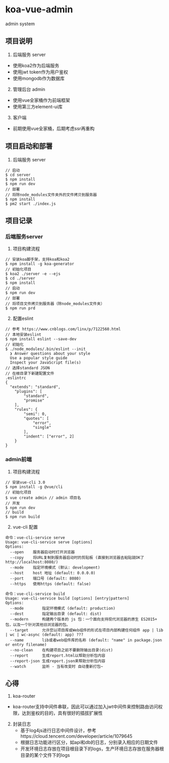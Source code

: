 # koa-vue-admin
admin system

## 项目说明
1. 后端服务 server
  - 使用koa2作为后端服务
  - 使用jwt token作为用户鉴权
  - 使用mongodb作为数据库
2. 管理后台 admin
  - 使用vue全家桶作为前端框架
  - 使用第三方element-ui库
3. 客户端
  - 前期使用vue全家桶，后期考虑ssr再重构

## 项目启动和部署
1. 后端服务 server
```
// 启动
$ cd server
$ npm install
$ npm run dev
// 部署
// 将除node_modules文件夹外的文件拷贝到服务器
$ npm install
$ pm2 start ./index.js
```

## 项目记录
### 后端服务server
1. 项目构建流程
```
// 安装koa脚手架，支持koa和koa2
$ npm install -g koa-generator
// 初始化项目
$ koa2 ./server -e --ejs
$ cd ./server
$ npm install
// 启动
$ npm run dev
// 部署
// 将项目文件拷贝到服务器（除node_modules文件夹）
$ npm run prd
```
2. 配置eslint
```
// 参考 https://www.cnblogs.com/linx/p/7122560.html
// 本地安装eslint
$ npm install eslint --save-dev
// 初始化
$ ./node_modules/.bin/eslint --init
  ❯ Answer questions about your style
  Use a popular style guide
  Inspect your JavaScript file(s)
// 选择standard JSON
// 在根目录下新建配置文件
.eslintrc
{
  "extends": "standard",
	"plugins": [
		"standard",
		"promise"
	],
	"rules": { 
		"semi": 0,        
		"quotes": [
			"error",
			"single"
		],
		"indent": ["error", 2]
	}
}

```
### admin前端
1. 项目构建流程
```
// 安装vue-cli 3.0
$ npm install -g @vue/cli
// 初始化项目
$ vue create admin // admin 项目名
// 开发
$ npm run dev
// build
$ npm run build
```

2. vue-cli 配置

```
命令：vue-cli-service serve
Usage: vue-cli-service serve [options]
Options:
  --open    服务器启动时打开浏览器
  --copy    将URL复制到服务器启动时的剪贴板 (直接到浏览器去粘贴就OK了 http://localhost:8080/)
  --mode    指定环境模式 (默认: development)
  --host    host 地址 (default: 0.0.0.0)
  --port    端口号 (default: 8080)
  --https   使用https (default: false)
	
命令：vue-cli-service build
Usage: vue-cli-service build [options] [entry|pattern]
Options:
  --mode        指定环境模式 (default: production)
  --dest        指定输出目录 (default: dist)
  --modern      构建两个版本的 js 包：一个面向支持现代浏览器的原生 ES2015+ 包，以及一个针对其他旧浏览器的包。
  --target      允许您以项目库或Web组件的形式在项目内部构建任何组件 app | lib | wc | wc-async (default: app) ???
  --name        lib或者web组件库的名称 (default: "name" in package.json or entry filename)
  --no-clean    在构建项目之前不要删除输出目录(dist)
  --report      生成report.html以帮助分析包内容
  --report-json 生成report.json来帮助分析包内容
  --watch       监听 - 当有改变时 自动重新打包~

```

## 心得
1. koa-router
  - koa-router支持中间件串联，因此可以通过加入jwt中间件来控制路由访问权限，达到鉴权的目的，具有很好的插拔扩展性
2. 封装日志
	- 基于log4js进行日志中间件设计，参考https://cloud.tencent.com/developer/article/1079645
	- 根据日志功能进行区分，如api和db的日志，分别录入相应的日期文件
	- 开发环境日志存放在项目根目录下的logs，生产环境日志存放在服务器根目录的某个文件下的logs
